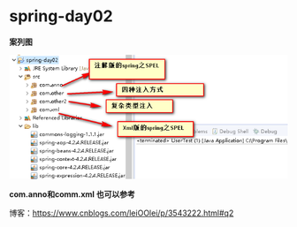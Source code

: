 # spring-day02

**案列图**

![](./images/4.png)

**com.anno和comm.xml 也可以参考** 

博客：https://www.cnblogs.com/leiOOlei/p/3543222.html#q2